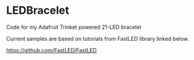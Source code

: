 # LEDBracelet
Code for my Adafruit Trinket powered 21-LED bracelet

Current samples are based on tutorials from FastLED library linked below.

https://github.com/FastLED/FastLED
